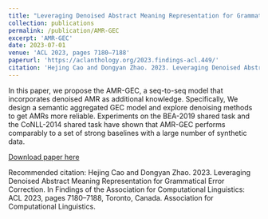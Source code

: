 ```yaml
---
title: "Leveraging Denoised Abstract Meaning Representation for Grammatical Error Correction"
collection: publications
permalink: /publication/AMR-GEC
excerpt: 'AMR-GEC'
date: 2023-07-01
venue: 'ACL 2023, pages 7180–7188'
paperurl: 'https://aclanthology.org/2023.findings-acl.449/'
citation: 'Hejing Cao and Dongyan Zhao. 2023. Leveraging Denoised Abstract Meaning Representation for Grammatical Error Correction. In Findings of the Association for Computational Linguistics: ACL 2023, pages 7180–7188, Toronto, Canada. Association for Computational Linguistics.'
---
```

In this paper, we propose the AMR-GEC, a seq-to-seq model that incorporates denoised AMR as additional knowledge. Specifically, We design a semantic aggregated GEC model and explore denoising methods to get AMRs more reliable. Experiments on the BEA-2019 shared task and the CoNLL-2014 shared task have shown that AMR-GEC performs comparably to a set of strong baselines with a large number of synthetic data.

[Download paper here](https://aclanthology.org/2023.findings-acl.449.pdf)

Recommended citation: Hejing Cao and Dongyan Zhao. 2023. Leveraging Denoised Abstract Meaning Representation for Grammatical Error Correction. In Findings of the Association for Computational Linguistics: ACL 2023, pages 7180–7188, Toronto, Canada. Association for Computational Linguistics.